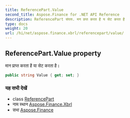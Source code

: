 ```yaml
---
title: ReferencePart.Value
second_title: Aspose.Finance for .NET API Reference
description: ReferencePart संपत्त. मन प्रप्त करत है य सेट करत है
type: docs
weight: 20
url: /hi/net/aspose.finance.xbrl/referencepart/value/
---
```

## ReferencePart.Value property

मान प्राप्त करता है या सेट करता है।

```csharp
public string Value { get; set; }
```

### यह सभी देखें

* class [ReferencePart](../)
* नाम स्थान [Aspose.Finance.Xbrl](../../referencepart/)
* सभा [Aspose.Finance](../../../)


